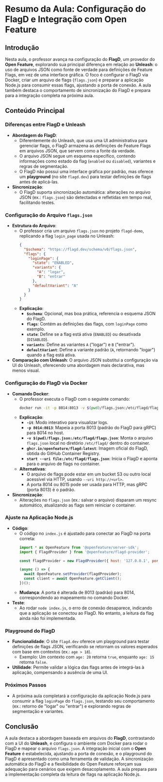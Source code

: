 # Resumo da Aula: Configuração do FlagD e Integração com Open Feature

## Introdução
Nesta aula, o professor avança na configuração do **FlagD**, um provedor do **Open Feature**, explorando sua principal diferença em relação ao **Unleash**: o uso de arquivos JSON como fonte de verdade para definições de Feature Flags, em vez de uma interface gráfica. O foco é configurar o FlagD via Docker, criar um arquivo de flags (`flags.json`) e preparar a aplicação Node.js para consumir essas flags, ajustando a porta de conexão. A aula também destaca o comportamento de sincronização do FlagD e prepara para a integração completa na próxima aula.

## Conteúdo Principal

### Diferenças entre FlagD e Unleash
- **Abordagem do FlagD**:
  - Diferentemente do Unleash, que usa uma UI administrativa para gerenciar flags, o FlagD armazena as definições de Feature Flags em arquivos JSON, que servem como a fonte da verdade.
  - O arquivo JSON segue um esquema específico, contendo informações como estado da flag (`enabled` ou `disabled`), variantes e regras de segmentação.
  - O FlagD não possui uma interface gráfica por padrão, mas oferece um **playground** (no site `flagd.dev`) para testar definições de flags antes de aplicá-las.
- **Sincronização**:
  - O FlagD suporta sincronização automática: alterações no arquivo JSON (ex.: `flags.json`) são detectadas e refletidas em tempo real, facilitando testes.

### Configuração do Arquivo `flags.json`
- **Estrutura do Arquivo**:
  - O professor cria um arquivo `flags.json` no projeto `flagd-demo`, replicando a flag `login_page` usada no Unleash:
    ```json
    {
      "$schema": "https://flagd.dev/schema/v0/flags.json",
      "flags": {
        "loginPage": {
          "state": "ENABLED",
          "variants": {
            "A": "logar",
            "B": "entrar"
          },
          "defaultVariant": "A"
        }
      }
    }
    ```
  - **Explicação**:
    - **`$schema`**: Opcional, mas boa prática, referencia o esquema JSON do FlagD.
    - **`flags`**: Contém as definições das flags, com `loginPage` como exemplo.
    - **`state`**: Define se a flag está ativa (`ENABLED`) ou desativada (`DISABLED`).
    - **`variants`**: Define as variantes `A` ("logar") e `B` ("entrar").
    - **`defaultVariant`**: Define a variante padrão (`A`, retornando "logar") quando a flag está ativa.
- **Comparação com Unleash**: O arquivo JSON substitui a configuração via UI do Unleash, oferecendo uma abordagem mais declarativa, mas menos visual.

### Configuração do FlagD via Docker
- **Comando Docker**:
  - O professor executa o FlagD com o seguinte comando:
    ```bash
    docker run -it -p 8014:8013 -v $(pwd)/flags.json:/etc/flagd/flags.json ghcr.io/openfeature/flagd:latest start --uri file:/etc/flagd/flags.json
    ```
  - **Explicação**:
    - **`-it`**: Modo interativo para visualizar logs.
    - **`-p 8014:8013`**: Mapeia a porta 8013 (padrão do FlagD para gRPC) para 8014 no host.
    - **`-v $(pwd)/flags.json:/etc/flagd/flags.json`**: Monta o arquivo `flags.json` local no diretório `/etc/flagd/` dentro do container.
    - **`ghcr.io/openfeature/flagd:latest`**: Imagem oficial do FlagD, obtida do GitHub Container Registry.
    - **`start --uri file:/etc/flagd/flags.json`**: Inicia o FlagD e aponta para o arquivo de flags no container.
  - **Alternativas**:
    - O arquivo de flags pode estar em um bucket S3 ou outro local acessível via HTTP, usando `--uri http://<url>`.
    - A porta 8014 ou 8015 pode ser usada para HTTP, mas gRPC (porta 8013) é o padrão.
- **Sincronização**:
  - Alterações no `flags.json` (ex.: salvar o arquivo) disparam um resync automático, atualizando as flags sem reiniciar o container.

### Ajuste na Aplicação Node.js
- **Código**:
  - O código no `index.js` é ajustado para conectar ao FlagD na porta correta:
    ```javascript
    import * as OpenFeature from '@openfeature/server-sdk';
    import { FlagdProvider } from '@openfeature/flagd-provider';

    const flagdProvider = new FlagdProvider({ host: '127.0.0.1', port: 8014 });

    (async () => {
      await OpenFeature.setProvider(flagdProvider);
      const client = await OpenFeature.getClient();
    })();
    ```
  - **Mudança**: A porta é alterada de 8013 (padrão) para 8014, correspondendo ao mapeamento no comando Docker.
- **Teste**:
  - Ao rodar `node index.js`, o erro de conexão desaparece, indicando que a aplicação se conectou ao FlagD. No entanto, a leitura da flag ainda não foi implementada.

### Playground do FlagD
- **Funcionalidade**: O site `flagd.dev` oferece um playground para testar definições de flags JSON, verificando se retornam os valores esperados com base em contextos (ex.: `age > 18`).
  - Exemplo: Um contexto com `age: 20` retorna `true`, enquanto `age: 15` retorna `false`.
- **Utilidade**: Permite validar a lógica das flags antes de integrá-las à aplicação, compensando a ausência de uma UI.

### Próximos Passos
- A próxima aula completará a configuração da aplicação Node.js para consumir a flag `loginPage` do `flags.json`, testando seu comportamento (ex.: retorno de "logar" ou "entrar") e explorando regras de segmentação e variantes.

## Conclusão
A aula destaca a abordagem baseada em arquivos do **FlagD**, contrastando com a UI do **Unleash**, e configura o ambiente com Docker para rodar o FlagD e mapear o arquivo `flags.json`. A integração inicial com o **Open Feature** é estabelecida, ajustando a porta de conexão, e o playground do FlagD é apresentado como uma ferramenta de validação. A sincronização automática do FlagD e a flexibilidade do Open Feature reforçam sua adequação para cenários que exigem desacoplamento. A aula prepara para a implementação completa da leitura de flags na aplicação Node.js.